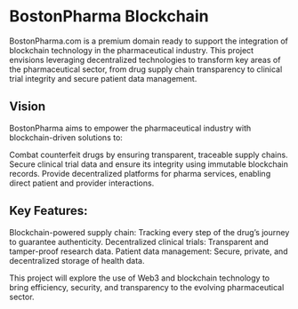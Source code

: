 # BostonPharma Blockchain
BostonPharma.com is a premium domain ready to support the integration of blockchain technology in the pharmaceutical industry. This project envisions leveraging decentralized technologies to transform key areas of the pharmaceutical sector, from drug supply chain transparency to clinical trial integrity and secure patient data management.

## Vision
BostonPharma aims to empower the pharmaceutical industry with blockchain-driven solutions to:

Combat counterfeit drugs by ensuring transparent, traceable supply chains.
Secure clinical trial data and ensure its integrity using immutable blockchain records.
Provide decentralized platforms for pharma services, enabling direct patient and provider interactions.

## Key Features: 
Blockchain-powered supply chain: Tracking every step of the drug’s journey to guarantee authenticity.
Decentralized clinical trials: Transparent and tamper-proof research data.
Patient data management: Secure, private, and decentralized storage of health data.

This project will explore the use of Web3 and blockchain technology to bring efficiency, security, and transparency to the evolving pharmaceutical sector.

